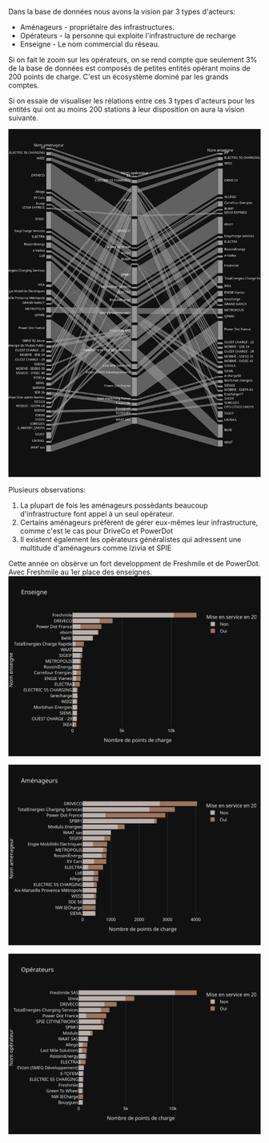 Dans la base de données nous avons la vision par 3 types d'acteurs: 
* Aménageurs - propriétaire des infrastructures.
* Opérateurs - la personne qui exploite l'infrastructure de recharge
* Enseigne - Le nom commercial du réseau.

Si on fait le zoom sur les opérateurs, on se rend compte que seulement 3% de la base de données est composés de petites entités opérant moins de 200 points de charge. C'est un écosystème dominé par les grands comptes.

Si on essaie de visualiser les rélations entre ces 3 types d'acteurs pour les entités qui ont au moins 200 stations à leur disposition on aura la vision suivante.

![Ecosystème d'acteurs](img/4_par1.svg "Ecosystème d'acteurs.")

Plusieurs observations: 
1. La plupart de fois les aménageurs possèdants beaucoup d'infrastructure font appel à un seul opérateur.
2. Certains aménageurs préfèrent de gérer eux-mêmes leur infrastructure, comme c'est le cas pour DriveCo et PowerDot
3. Il existent également les opérateurs généralistes qui adressent une multitude d'aménageurs comme Izivia et SPIE

Cette année on obsèrve un fort developpment de Freshmile et de PowerDot. Avec Freshmile au 1er place des enseignes.
![Enseignes](img/4_enseigne.svg "Enseignes")

![Amenageurs](img/4_amenageurs.svg "Amenageurs")

![Opérateurs](img/4_operateurs.svg "Opérateurs")